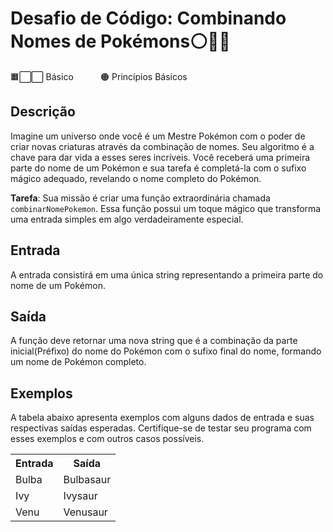 # Desafio de Código: Combinando Nomes de Pokémons⚪🔴🦊

🟧⬜⬜ Básico &nbsp;&nbsp;&nbsp;&nbsp;&nbsp;&nbsp;&nbsp;&nbsp;&nbsp;&nbsp;🟠 Princípios Básicos

## Descrição
Imagine um universo onde você é um Mestre Pokémon com o poder de criar novas criaturas através da combinação de nomes. Seu algoritmo é a chave para dar vida a esses seres incríveis. Você receberá uma primeira parte do nome de um Pokémon e sua tarefa é completá-la com o sufixo mágico adequado, revelando o nome completo do Pokémon.

<b>Tarefa</b>: Sua missão é criar uma função extraordinária chamada <code>combinarNomePokemon</code>. Essa função possui um toque mágico que transforma uma entrada simples em algo verdadeiramente especial.

## Entrada
A entrada consistirá em uma única string representando a primeira parte do nome de um Pokémon.

## Saída
A função deve retornar uma nova string que é a combinação da parte inicial(Préfixo) do nome do Pokémon com o sufixo final do nome, formando um nome de Pokémon completo.

## Exemplos
A tabela abaixo apresenta exemplos com alguns dados de entrada e suas respectivas saídas esperadas. Certifique-se de testar seu programa com esses exemplos e com outros casos possíveis.

<table>
    <tr>
        <th>Entrada</th>
        <th>Saída</th>
    </tr>
    <tr>
        <td>Bulba</td>
        <td>Bulbasaur</td>
    </tr>
    <tr>
        <td>Ivy</td>
        <td>Ivysaur</tr>
    <tr>
        <td>Venu</td>
        <td>Venusaur</td>
    </tr>
</table>
